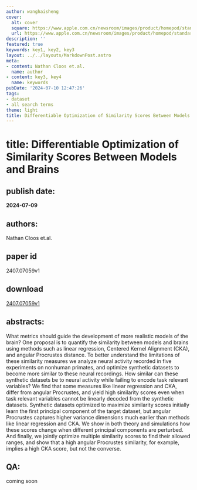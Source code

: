 ```yaml
---
author: wanghaisheng
cover:
  alt: cover
  square: https://www.apple.com.cn/newsroom/images/product/homepod/standard/Apple-HomePod-hero-230118_big.jpg.large_2x.jpg
  url: https://www.apple.com.cn/newsroom/images/product/homepod/standard/Apple-HomePod-hero-230118_big.jpg.large_2x.jpg
description: ''
featured: true
keywords: key1, key2, key3
layout: ../../layouts/MarkdownPost.astro
meta:
- content: Nathan Cloos et.al.
  name: author
- content: key3, key4
  name: keywords
pubDate: '2024-07-10 12:47:26'
tags:
- dataset
- all search terms
theme: light
title: Differentiable Optimization of Similarity Scores Between Models and Brains
---
```


# title: Differentiable Optimization of Similarity Scores Between Models and Brains 
## publish date: 
**2024-07-09** 
## authors: 
  Nathan Cloos et.al. 
## paper id
2407.07059v1
## download
[2407.07059v1](http://arxiv.org/abs/2407.07059v1)
## abstracts:
What metrics should guide the development of more realistic models of the brain? One proposal is to quantify the similarity between models and brains using methods such as linear regression, Centered Kernel Alignment (CKA), and angular Procrustes distance. To better understand the limitations of these similarity measures we analyze neural activity recorded in five experiments on nonhuman primates, and optimize synthetic datasets to become more similar to these neural recordings. How similar can these synthetic datasets be to neural activity while failing to encode task relevant variables? We find that some measures like linear regression and CKA, differ from angular Procrustes, and yield high similarity scores even when task relevant variables cannot be linearly decoded from the synthetic datasets. Synthetic datasets optimized to maximize similarity scores initially learn the first principal component of the target dataset, but angular Procrustes captures higher variance dimensions much earlier than methods like linear regression and CKA. We show in both theory and simulations how these scores change when different principal components are perturbed. And finally, we jointly optimize multiple similarity scores to find their allowed ranges, and show that a high angular Procrustes similarity, for example, implies a high CKA score, but not the converse.
## QA:
coming soon
